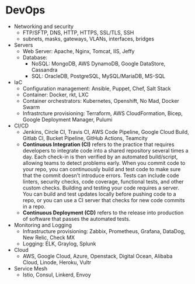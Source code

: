 # DevOps

- Networking and security
  - FTP/SFTP, DNS, HTTP, HTTPS, SSL/TLS, SSH
  - subnets, masks, gateways, VLANs, interfaces, bridges
- Servers
  - Web Server: Apache, Nginx, Tomcat, IIS, Jeffy
  - Database:
    - NoSQL: MongoDB, AWS DynamoDB, Google DataStore, Cassandra
    - SQL: OracleDB, PostgreSQL, MySQL/MariaDB, MS-SQL
- IaC
  - Configuration management: Ansible, Puppet, Chef, Salt Stack
  - Container: Docker, rkt, LXC
  - Container orchestrators: Kubernetes, Openshift, No Mad, Docker Swarm
  - Infrastrcture provisioning: Terraform, AWS CloudFormation, Bicep, Google Deployment Manager, Pulumi
- CI/CD
  - Jenkins, Circle CI, Travis CI, AWS Code Pipeline, Google Cloud Build, Gitlab CI, Bucket Pipeline, GitHub Actions, Teamcity
  - **Continuous Integration (CI)** refers to the practice that requires developers to integrate code into a shared repository several times a day. Each check-in is then verified by an automated build/script, allowing teams to detect problems early. When you commit code to your repo, you can continuously build and test code to make sure that the commit doesn't introduce errors. Tests can include code linters, security checks, code coverage, functional tests, and other custom checks. Building and testing your code requires a server. You can build and test updates locally before pushing code to a repo, or you can use a CI server that checks for new code commits in a repo.
  - **Continuous Deployment (CD)** refers to the release into production of software that passes the automated tests.
- Monitoring and Logging
  - Infrastructure provisioning: Zabbix, Prometheus, Grafana, DataDog, New Relic, Check MX
  - Logging: ELK, Graylog, Splunk
- Cloud
  - AWS, Google Cloud, Azure, Openstack, Digital Ocean, Alibaba Cloud, Linode, Heroku, Vultr
- Service Mesh
  - Istio, Consul, Linkerd, Envoy
